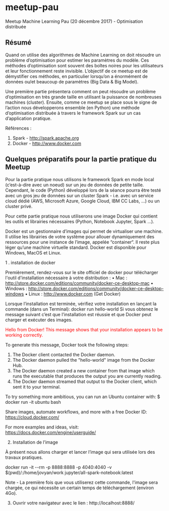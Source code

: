 # meetup-pau

Meetup Machine Learning Pau (20 décembre 2017) - Optimisation distribuée

## Résumé 

Quand on utilise des algorithmes de Machine Learning on doit résoudre un problème d’optimisation pour estimer les paramètres du modèle. Ces méthodes d’optimisation sont souvent des boîtes noires pour les utilisateurs et leur fonctionnement reste invisible. L’objectif de ce meetup est de démystifier ces méthodes, en particulier lorsqu’on a énormément de données ou/et beaucoup de paramètres (Big Data & Big Model). 

Une première partie présentera comment on peut résoudre un problème d’optimisation en très grande taille en utilisant la puissance de nombreuses machines (cluster). Ensuite, comme ce meetup se place sous le signe de l’action nous développerons ensemble (en Python) une méthode d’optimisation distribuée à travers le framework Spark sur un cas d’application pratique.

Références : 
1. Spark - http://spark.apache.org
2. Docker - http://www.docker.com

## Quelques préparatifs pour la partie pratique du Meetup

Pour la partie pratique nous utilisons le framework Spark en mode local (c’est-à-dire avec un noeud) sur un jeu de données de petite taille. Cependant, le code (Python) développé lors de la séance pourra être testé avec un gros jeu de données sur un cluster Spark - i.e. avec un service cloud dédié (AWS, Microsoft Azure, Google Cloud, IBM CC Labs, …) ou un cluster privé.

Pour cette partie pratique nous utiliserons une image Docker qui contient les outils et librairies nécessaires (Python, Notebook Jupyter, Spark …). 

Docker est un gestionnaire d’images qui permet de virtualiser une machine. Il utilise les librairies de votre système pour allouer dynamiquement des ressources pour une instance de l’image, appelée “container“. Il reste plus léger qu’une machine virtuelle standard. Docker est disponible pour Windows, MacOS et Linux.

1 . installation de docker

Premièrement, rendez-vous sur le site officiel de docker pour télécharger l'outil d'installation nécessaire à votre distribution :
	•	Mac : http://store.docker.com/editions/community/docker-ce-desktop-mac
	•	Windows : http://store.docker.com/editions/community/docker-ce-desktop-windows
	•	Linux : http://www.docker.com (Get Docker)

Lorsque l’installation est terminée, vérifiez votre installation en lançant la commande (dans un Terminal): docker run hello-world
Si vous obtenez le message suivant c’est que l’installation est réussie et que Docker peut charger et exécuter des images.

<p style='color:red'>
Hello from Docker!
This message shows that your installation appears to be working correctly.

To generate this message, Docker took the following steps:
 1. The Docker client contacted the Docker daemon.
 2. The Docker daemon pulled the "hello-world" image from the Docker Hub.
 3. The Docker daemon created a new container from that image which runs the
    executable that produces the output you are currently reading.
 4. The Docker daemon streamed that output to the Docker client, which sent it
    to your terminal.

To try something more ambitious, you can run an Ubuntu container with:
 $ docker run -it ubuntu bash

Share images, automate workflows, and more with a free Docker ID:
 https://cloud.docker.com/

For more examples and ideas, visit:
 https://docs.docker.com/engine/userguide/
</p>

2. Installation de l’image 

À présent nous allons charger et lancer l’image qui sera utilisée lors des travaux pratiques.

docker run -it --rm -p 8888:8888 -p 4040:4040 -v $(pwd)/:/home/jovyan/work jupyter/all-spark-notebook:latest

Note - La première fois que vous utiliserez cette commande, l'image sera chargée, ce qui nécessite un certain temps de téléchargement (environ 4Go).

3. Ouvrir votre navigateur avec le lien : http://localhost:8888/

